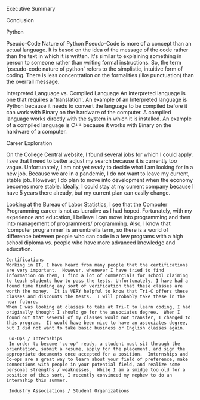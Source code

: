 Executive Summary

Conclusion

Python

Pseudo-Code Nature of Python Pseudo-Code is more of a concept than an actual language. It is based on the idea of the message of the code rather than the text in which it is written. It's similar to explaining something in person to someone rather than writing formal instructions. So, the term 'pseudo-code nature of python' refers to the simplistic, intuitive form of coding. There is less concentration on the formalities (like punctuation) than the overrall message.

Interpreted Language vs. Compiled Language An interpreted language is one that requires a 'translation'. An example of an Interpreted language is Python because it needs to convert the language to be compiled before it can work with Binary on the hardware of the computer. A compiled language works directly with the system in which it is installed. An example of a compiled language is C++ because it works with Binary on the hardware of a computer.


Career Exploration

On the College Central website, I found several jobs for which I could apply.  I see that I need to better adjust my search because it is currently too vague.  Unfortunately, I am not yet ready to decide what I am looking for in a new job.  Because we are in a pandemic, I do not want to leave my current, stable job.  However, I do plan to move into development when the economy becomes more stable.  Ideally, I could stay at my current company because I have 5 years there already, but my current plan can easily change.  

Looking at the Bureau of Labor Statistics, I see that the Computer Programming career is not as lucrative as I had hoped.  Fortunately, with my experience and education, I believe I can move into programming and then into management of programmers/ programming.  Also, I know that 'computer programmer' is an umbrella term, so there is a world of difference between people who can code in a few programs with a high school diploma vs. people who have more advanced knowledge and education.  

    Certifications
    Working in IT, I have heard from many people that the certifications are very important.  However, whenever I have tried to find information on them, I find a lot of commercials for school claiming to teach students how to pass the tests. Unfortunately, I have had a found time finding any sort of verification that these classes are worth the money.  It is VERY helpful to know that Tri-C offers these classes and discounts the tests.  I will probably take these in the near future.  
    When I was looking at classes to take at Tri-C to learn coding, I had originally thought I should go for the associates degree.  When I found out that several of my classes would not transfer, I changed to this program.  It would have been nice to have an associates degree, but I did not want to take basic business or English classes again.  

     Co-Ops / Internships
     In order to become 'co-op' ready, a student must sit through the orientation, submit a resume, apply for the placement, and sign the appropriate documents once accepted for a position.  Internships and Co-ops are a great way to learn about your field of preference, make connections with people in your potential field, and realize some personal strengths / weaknesses.  While I am a smidge too old for a position of this sort, I recently convinced my nephew to do an internship this summer. 

     Industry Associations / Student Organizations
     
